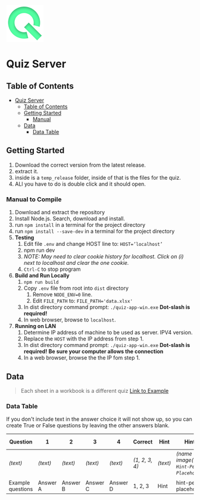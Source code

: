 ![Logo](./docs/images/icon.png)

# Quiz Server

## Table of Contents

- [Quiz Server](#quiz-server)
  - [Table of Contents](#table-of-contents)
  - [Getting Started](#getting-started)
    - [Manual](#manual)
  - [Data](#data)
    - [Data Table](#data-table)

## Getting Started

1. Download the correct version from the latest release.
2. extract it.
3. inside is a `temp_release` folder, inside of that is the files for the quiz.
4. ALl you have to do is double click and it should open.

### Manual to Compile

1. Download and extract the repository
2. Install Node.js.  Search, download and install.
3. run `npm install` in a terminal for the project directory
4. run `npm install --save-dev` in a terminal for the project directory
5. **Testing**
   1. Edit file `.env` and change HOST line to: `HOST=’localhost’`
   2. npm run dev
   3. _NOTE: May need to clear cookie history for localhost.  Click on (i) next to localhost and clear the one cookie._
   4. `Ctrl-C` to stop program
6. **Build and Run Locally**
   1. `npm run build`
   2. Copy `.env` file from root into `dist` directory
      1. Remove `NODE_ENV=0` line.
      2. Edit `FILE_PATH` to: `FILE_PATH='data.xlsx'`
   3. In dist directory command prompt: `./quiz-app-win.exe`    **Dot-slash is required!**
   4. In web browser, browse to `localhost`.
7. **Running on LAN**
   1. Determine IP address of machine to be used as server.  IPV4 version.
   2. Replace the `HOST` with the IP address from step 1.
   3. In dist directory command prompt: `./quiz-app-win.exe`    **Dot-slash is required!** **Be sure your computer allows the connection**
   4. In a web browser, browse the the IP fom step 1.

## Data

> Each sheet in a workbook is a different quiz
> [Link to Example](./src/data/data.xlsx)

### Data Table

If you don't include text in the answer choice it will not show up, so you can create True or False questions by leaving the other answers blank.

| Question          | 1        | 2        | 3        | 4        | Correct        | Hint     | Hint Image                                                  | Background Image                                |
| ----------------- | -------- | -------- | -------- | -------- | -------------- | -------- | ----------------------------------------------------------- | ----------------------------------------------- |
| _(text)_          | _(text)_ | _(text)_ | _(text)_ | _(text)_ | _(1, 2, 3, 4)_ | _(text)_ | *(name of image(Default is `Hint-Person-Placeholder.png`))* | *(name of image(Default is `placeholder.jpg`))* |
|                   |          |          |          |          |                |          |                                                             |                                                 |
| Example questions | Answer A | Answer B | Answer C | Answer D | 1, 2, 3        | Hint     | hint-person-placeholder.png                                 | placeholder.jpg                                 |
